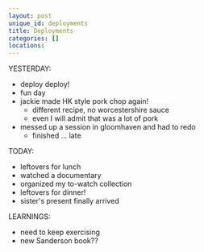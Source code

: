 ```yaml
---
layout: post
unique_id: deployments
title: Deployments
categories: []
locations: 
---
```


YESTERDAY:
* deploy deploy!
* fun day
* jackie made HK style pork chop again!
  * different recipe, no worcestershire sauce
  * even I will admit that was a lot of pork
* messed up a session in gloomhaven and had to redo
  * finished ... late

TODAY:
* leftovers for lunch
* watched a documentary
* organized my to-watch collection
* leftovers for dinner!
* sister's present finally arrived

LEARNINGS:
* need to keep exercising
* new Sanderson book??